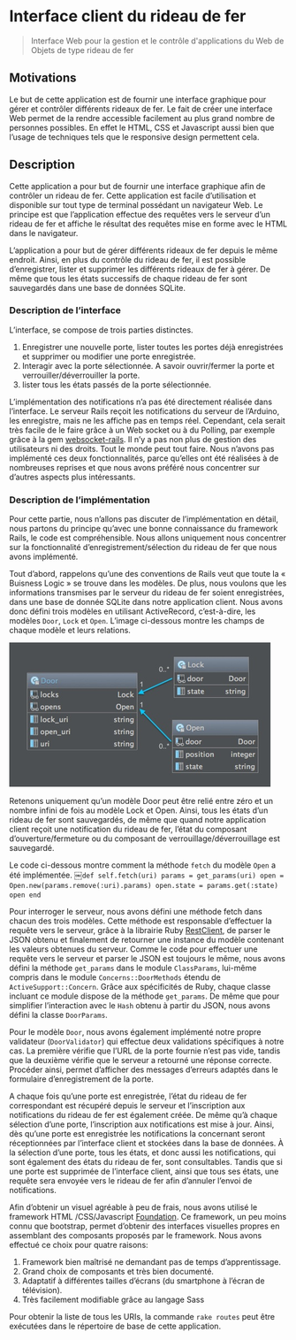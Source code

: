 # Interface client du rideau de fer
> Interface Web pour la gestion et le contrôle d'applications du Web de Objets de type rideau de fer

## Motivations
Le but de cette application est de fournir une interface graphique pour gérer et contrôler différents rideaux de fer. Le fait de créer une interface Web permet de la rendre accessible facilement au plus grand nombre de personnes possibles. En effet le HTML, CSS et Javascript aussi bien que l’usage de techniques tels que le responsive design permettent cela.

## Description
Cette application a pour but de fournir une interface graphique afin de contrôler un rideau de fer. Cette application est facile d’utilisation et disponible sur tout type de terminal possédant un navigateur Web. Le principe est que l’application effectue des requêtes vers le serveur d’un rideau de fer et affiche le résultat des requêtes mise en forme avec le HTML dans le navigateur.

L’application a pour but de gérer différents rideaux de fer depuis le même endroit. Ainsi, en plus du contrôle du rideau de fer, il est possible d’enregistrer, lister et supprimer les différents rideaux de fer à gérer. De même que tous les états successifs de chaque rideau de fer sont sauvegardés dans une base de données SQLite.

### Description de l’interface
L’interface, se compose de trois parties distinctes.

1. Enregistrer une nouvelle porte, lister toutes les portes déjà enregistrées et supprimer ou modifier une porte enregistrée.
2. Interagir avec la porte sélectionnée. A savoir ouvrir/fermer la porte et verrouiller/déverrouiller la porte.
3. lister tous les états passés de la porte sélectionnée.

L’implémentation des notifications n’a pas été directement réalisée dans l’interface. Le serveur Rails reçoit les notifications du serveur de l’Arduino, les enregistre, mais ne les affiche pas en temps réel. Cependant, cela serait très facile de le faire grâce à un Web socket ou à du Polling, par exemple grâce à la gem [websocket-rails](https://github.com/websocket-rails/websocket-rails). Il n’y a pas non plus de gestion des utilisateurs ni des droits. Tout le monde peut tout faire. Nous n’avons pas implémenté ces deux fonctionnalités, parce qu’elles ont été réalisées à de nombreuses reprises et que nous avons préféré nous concentrer sur d’autres aspects plus intéressants.

### Description de l’implémentation

Pour cette partie, nous n’allons pas discuter de l’implémentation en détail, nous partons du principe qu’avec une bonne connaissance du framework Rails, le code est compréhensible. Nous allons uniquement nous concentrer sur la fonctionnalité d’enregistrement/sélection du rideau de fer que nous avons implémenté.

Tout d’abord, rappelons qu’une des conventions de Rails veut que toute la « Buisness Logic » se trouve dans les modèles. De plus, nous voulons que les informations transmises par le serveur du rideau de fer soient enregistrées, dans une base de donnée SQLite dans notre application client. Nous avons donc défini trois modèles en utilisant ActiveRecord, c’est-à-dire, les modèles `Door`, `Lock` et `Open`. L’image ci-dessous montre les champs de chaque modèle et leurs relations.

![](clientDiag.jpg)

Retenons uniquement qu’un modèle Door peut être relié entre zéro et un nombre infini de fois au modèle Lock et Open. Ainsi, tous les états d’un rideau de fer sont sauvegardés, de même que quand notre application client reçoit une notification du rideau de fer, l’état du composant d’ouverture/fermeture ou du composant de verrouillage/déverrouillage est sauvegardé.

Le code ci-dessous montre comment la méthode `fetch` du modèle `Open` a été implémentée.
￼``
def self.fetch(uri)
params = get_params(uri)
  open = Open.new(params.remove(:uri).params)
  open.state = params.get(:state)
  open
end
``

Pour interroger le serveur, nous avons défini une méthode fetch dans chacun des trois modèles. Cette méthode est responsable d’effectuer la requête vers le serveur, grâce à la librairie Ruby [RestClient](https://github.com/rest-client/rest-client), de parser le JSON obtenu et finalement de retourner une instance du modèle contenant les valeurs obtenues du serveur. Comme le code pour effectuer une requête vers le serveur et parser le JSON est toujours le même, nous avons défini la méthode `get_params` dans le module `ClassParams`, lui-même compris dans le module `Concerns::DoorMethods` étendu de `ActiveSupport::Concern`. Grâce aux spécificités de Ruby, chaque classe incluant ce module dispose de la méthode `get_params`. De même que pour simplifier l’interaction avec le `Hash` obtenu à partir du JSON, nous avons défini la classe `DoorParams`.

Pour le modèle `Door`, nous avons également implémenté notre propre validateur (`DoorValidator`) qui effectue deux validations spécifiques à notre cas. La première vérifie que l’URL de la
porte fournie n’est pas vide, tandis que la deuxième vérifie que le serveur a retourné une réponse correcte. Procéder ainsi, permet d’afficher des messages d’erreurs adaptés dans
le formulaire d’enregistrement de la porte.

A chaque fois qu’une porte est enregistrée, l’état du rideau de fer correspondant est récupéré depuis le serveur et l’inscription aux notifications du rideau de fer est également créée. De même qu’à chaque sélection d’une porte, l’inscription aux notifications est mise à jour. Ainsi, dès qu’une porte est enregistrée les notifications la concernant seront réceptionnées par l’interface client et stockées dans la base de données. À la sélection d’une porte, tous les états, et donc aussi les notifications, qui sont également des états du rideau de fer, sont consultables. Tandis que si une porte est supprimée de l’interface client, ainsi que tous ses états, une requête sera envoyée vers le rideau de fer afin d’annuler l’envoi de notifications.

Afin d’obtenir un visuel agréable à peu de frais, nous avons utilisé le framework HTML /CSS/Javascript [Foundation](http://foundation.zurb.com). Ce framework, un peu moins connu que bootstrap, permet d’obtenir des interfaces visuelles propres en assemblant des composants proposés par le framework. Nous avons effectué ce choix pour quatre raisons:

 1. Framework bien maîtrisé ne demandant pas de temps d’apprentissage.
2. Grand choix de composants et très bien documenté.
3. Adaptatif à différentes tailles d’écrans (du smartphone à l’écran de télévision).
4. Très facilement modifiable grâce au langage Sass

Pour obtenir la liste de tous les URIs, la commande `rake routes` peut être exécutées dans le répertoire de base de cette application.
